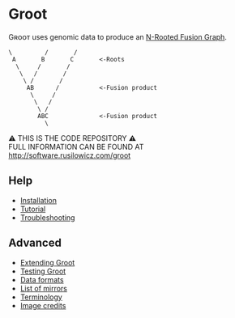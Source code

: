 Groot
=====

Gʀᴏᴏᴛ uses genomic data to produce an [N-Rooted Fusion Graph](https://doi.org/10.1093/molbev/mst228).

```text
\         /       /
 A       B       C       <-Roots
  \     /       /
   \   /       /
    \ /       /
     AB      /           <-Fusion product
      \     /
       \   /
        \ /
        ABC              <-Fusion product
          \
```

⚠️ THIS IS THE CODE REPOSITORY ⚠ <br/>FULL INFORMATION CAN BE FOUND AT http://software.rusilowicz.com/groot [](NO_WEB) 

Help
----

* [Installation](docs/installation.md)
* [Tutorial](docs/tutorial.md)
* [Troubleshooting](docs/troubleshooting.md)

Advanced
--------

* [Extending Groot](docs/extending.md)
* [Testing Groot](docs/groot_tests.md)
* [Data formats](docs/data_formats.md)
* [List of mirrors](docs/mirrors.md)
* [Terminology](docs/terminology.md)
* [Image credits](docs/image_credits.md)
